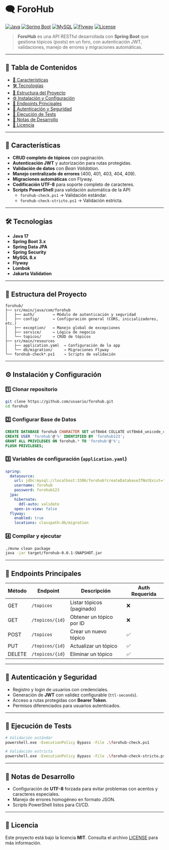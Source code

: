 # 🗨️ ForoHub

[![Java](https://img.shields.io/badge/Java-17-orange?logo=openjdk)](https://openjdk.org/projects/jdk/17/)
[![Spring Boot](https://img.shields.io/badge/Spring%20Boot-3.x-brightgreen?logo=springboot)](https://spring.io/projects/spring-boot)
[![MySQL](https://img.shields.io/badge/MySQL-8-blue?logo=mysql)](https://www.mysql.com/)
[![Flyway](https://img.shields.io/badge/Flyway-Migrations-red?logo=flyway)](https://flywaydb.org/)
[![License](https://img.shields.io/badge/License-MIT-yellow)](LICENSE)

> **ForoHub** es una API RESTful desarrollada con **Spring Boot** que gestiona tópicos (posts) en un foro, con autenticación JWT, validaciones, manejo de errores y migraciones automáticas.

---

## 📑 Tabla de Contenidos
- [🚀 Características](#-características)
- [🛠️ Tecnologías](#️-tecnologías)
- [📂 Estructura del Proyecto](#-estructura-del-proyecto)
- [⚙️ Instalación y Configuración](#️-instalación-y-configuración)
- [📜 Endpoints Principales](#-endpoints-principales)
- [🔐 Autenticación y Seguridad](#-autenticación-y-seguridad)
- [🧪 Ejecución de Tests](#-ejecución-de-tests)
- [📌 Notas de Desarrollo](#-notas-de-desarrollo)
- [📄 Licencia](#-licencia)

---

## 🚀 Características
- **CRUD completo de tópicos** con paginación.
- **Autenticación JWT** y autorización para rutas protegidas.
- **Validación de datos** con *Bean Validation*.
- **Manejo centralizado de errores** (400, 401, 403, 404, 409).
- **Migraciones automáticas** con Flyway.
- **Codificación UTF-8** para soporte completo de caracteres.
- **Scripts PowerShell** para validación automática de la API:
  - `forohub-check.ps1` → Validación estándar.
  - `forohub-check-stricto.ps1` → Validación estricta.

---

## 🛠️ Tecnologías
- **Java 17**
- **Spring Boot 3.x**
- **Spring Data JPA**
- **Spring Security**
- **MySQL 8.x**
- **Flyway**
- **Lombok**
- **Jakarta Validation**

---

## 📂 Estructura del Proyecto
```
forohub/
├── src/main/java/com/forohub
│   ├── auth/        → Módulo de autenticación y seguridad
│   ├── config/      → Configuración general (CORS, inicializadores, etc.)
│   ├── exception/   → Manejo global de excepciones
│   ├── service/     → Lógica de negocio
│   └── topicos/     → CRUD de tópicos
├── src/main/resources
│   ├── application.yaml  → Configuración de la app
│   └── db/migration/     → Migraciones Flyway
└── forohub-check*.ps1    → Scripts de validación
```

---

## ⚙️ Instalación y Configuración

### 1️⃣ Clonar repositorio
```bash
git clone https://github.com/usuario/forohub.git
cd forohub
```

### 2️⃣ Configurar Base de Datos
```sql
CREATE DATABASE forohub CHARACTER SET utf8mb4 COLLATE utf8mb4_unicode_ci;
CREATE USER 'forohub'@'%' IDENTIFIED BY 'forohub123';
GRANT ALL PRIVILEGES ON forohub.* TO 'forohub'@'%';
FLUSH PRIVILEGES;
```

### 3️⃣ Variables de configuración (`application.yaml`)
```yaml
spring:
  datasource:
    url: jdbc:mysql://localhost:3306/forohub?createDatabaseIfNotExist=true&serverTimezone=UTC&useUnicode=true&characterEncoding=utf8
    username: forohub
    password: forohub123
  jpa:
    hibernate:
      ddl-auto: validate
    open-in-view: false
  flyway:
    enabled: true
    locations: classpath:db/migration
```

### 4️⃣ Compilar y ejecutar
```bash
./mvnw clean package
java -jar target/forohub-0.0.1-SNAPSHOT.jar
```

---

## 📜 Endpoints Principales

| Método | Endpoint        | Descripción                  | Auth Requerida |
|--------|----------------|------------------------------|----------------|
| GET    | `/topicos`     | Listar tópicos (paginado)     | ❌             |
| GET    | `/topicos/{id}`| Obtener un tópico por ID      | ❌             |
| POST   | `/topicos`     | Crear un nuevo tópico         | ✅             |
| PUT    | `/topicos/{id}`| Actualizar un tópico          | ✅             |
| DELETE | `/topicos/{id}`| Eliminar un tópico            | ✅             |

---

## 🔐 Autenticación y Seguridad
- Registro y login de usuarios con credenciales.
- Generación de **JWT** con validez configurable (`ttl-seconds`).
- Acceso a rutas protegidas con **Bearer Token**.
- Permisos diferenciados para usuarios autenticados.

---

## 🧪 Ejecución de Tests
```bash
# Validación estándar
powershell.exe -ExecutionPolicy Bypass -File .\forohub-check.ps1

# Validación estricta
powershell.exe -ExecutionPolicy Bypass -File .\forohub-check-stricto.ps1
```

---

## 📌 Notas de Desarrollo
- Configuración de **UTF-8** forzada para evitar problemas con acentos y caracteres especiales.
- Manejo de errores homogéneo en formato JSON.
- Scripts PowerShell listos para CI/CD.

---

## 📄 Licencia
Este proyecto está bajo la licencia **MIT**. Consulta el archivo [LICENSE](LICENSE) para más información.
